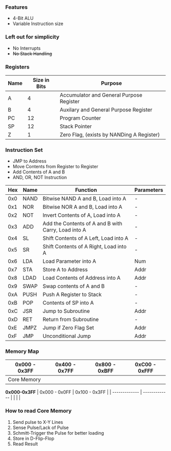### Features
- 4-Bit ALU
- Variable Instruction size

### Left out for simplicity
- No Interrupts 
- ~~No Stack Handling~~

### Registers

| Name | Size in Bits | Purpose                                   |
| ---- | ------------ | ----------------------------------------- |
| A    | 4            | Accumulator and General Purpose Register  |
| B    | 4            | Auxilary and General Purpose Register     |
| PC   | 12           | Program Counter                           |
| SP   | 12           | Stack Pointer                             |
| Z    | 1            | Zero Flag, (exists by NANDing A Register) | 

### Instruction Set
- JMP to Address
- Move Contents from Register to Register
- Add Contents of A and B
- AND, OR, NOT Instruction

| Hex | Name | Function                                            | Parameters |
| --- | ---- | --------------------------------------------------- | ---------- |
| 0x0 | NAND | Bitwise NAND A and B, Load into A                   | -          |
| 0x1 | NOR  | Bitwise NOR A and B, Load into A                    | -          |
| 0x2 | NOT  | Invert Contents of A, Load into A                   | -          |
| 0x3 | ADD  | Add the Contents of A and B with Carry, Load into A | -          |
| 0x4 | SL   | Shift Contents of A Left, Load into A               | -          |
| 0x5 | SR   | Shift Contents of A Right, Load into A              | -          |
| 0x6 | LDA  | Load Parameter into A                               | Num        |
| 0x7 | STA  | Store A to Address                                  | Addr       |
| 0x8 | LDAD | Load Contents of Address into A                     | Addr       |
| 0x9 | SWAP | Swap contents of A and B                            | -          |
| 0xA | PUSH | Push A Register to Stack                            | -          |
| 0xB | POP  | Contents of SP into A                               | -          |
| 0xC | JSR  | Jump to Subroutine                                  | Addr       |
| 0xD | RET  | Return from Subroutine                              | -          |
| 0xE | JMPZ | Jump if Zero Flag Set                               | Addr       |
| 0xF | JMP  | Unconditional Jump                                  | Addr       | 

### Memory Map
| 0x000 - 0x3FF | 0x400 - 0x7FF | 0x800 - 0xBFF | 0xC00 - 0xFFF |
| ------------- | ------------- | ------------- | ------------- |
| Core Memory   |               |               |               |

**0x000-0x3FF**
| 0x000 - 0x0FF | 0x100 - 0x3FF |
| ------------- | ------------- |
|               |               |

### How to read Core Memory
1. Send pulse to X-Y Lines
2. Sense Pulse/Lack of Pulse
3. Schmitt-Trigger the Pulse for better loading
4. Store in D-Flip-Flop
5. Read Result